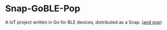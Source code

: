 # Snap-GoBLE-Pop

A IoT project written in Go for BLE devices, distributed as a Snap. ([and pop](https://en.wikipedia.org/wiki/Snap,_Crackle_and_Pop))
